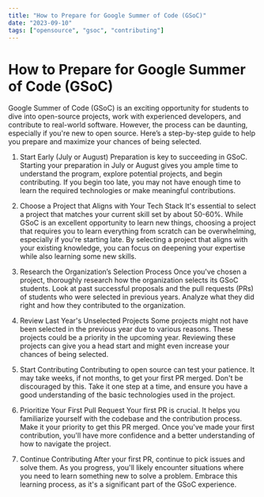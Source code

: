 ```yaml
---
title: "How to Prepare for Google Summer of Code (GSoC)"
date: "2023-09-10"
tags: ["opensource", "gsoc", "contributing"]
---
```


# How to Prepare for Google Summer of Code (GSoC)

Google Summer of Code (GSoC) is an exciting opportunity for students to dive into open-source projects, work with experienced developers, and contribute to real-world software. However, the process can be daunting, especially if you're new to open source. Here’s a step-by-step guide to help you prepare and maximize your chances of being selected.

1. Start Early (July or August)
Preparation is key to succeeding in GSoC. Starting your preparation in July or August gives you ample time to understand the program, explore potential projects, and begin contributing. If you begin too late, you may not have enough time to learn the required technologies or make meaningful contributions.

2. Choose a Project that Aligns with Your Tech Stack
It's essential to select a project that matches your current skill set by about 50-60%. While GSoC is an excellent opportunity to learn new things, choosing a project that requires you to learn everything from scratch can be overwhelming, especially if you're starting late. By selecting a project that aligns with your existing knowledge, you can focus on deepening your expertise while also learning some new skills.

3. Research the Organization’s Selection Process
Once you've chosen a project, thoroughly research how the organization selects its GSoC students. Look at past successful proposals and the pull requests (PRs) of students who were selected in previous years. Analyze what they did right and how they contributed to the organization.

4. Review Last Year's Unselected Projects
Some projects might not have been selected in the previous year due to various reasons. These projects could be a priority in the upcoming year. Reviewing these projects can give you a head start and might even increase your chances of being selected.

5. Start Contributing
Contributing to open source can test your patience. It may take weeks, if not months, to get your first PR merged. Don't be discouraged by this. Take it one step at a time, and ensure you have a good understanding of the basic technologies used in the project.

6. Prioritize Your First Pull Request
Your first PR is crucial. It helps you familiarize yourself with the codebase and the contribution process. Make it your priority to get this PR merged. Once you've made your first contribution, you'll have more confidence and a better understanding of how to navigate the project.

7. Continue Contributing
After your first PR, continue to pick issues and solve them. As you progress, you'll likely encounter situations where you need to learn something new to solve a problem. Embrace this learning process, as it's a significant part of the GSoC experience.

